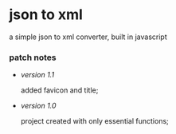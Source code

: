 # json to xml

a simple json to xml converter, built in javascript

### patch notes
* *version 1.1*

    added favicon and title;

* *version 1.0*

    project created with only essential functions;

